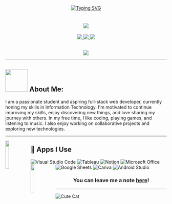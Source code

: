 <div align="center">
    <!-- Header Image with Typing SVG Animation -->
    <a href="https://git.io/typing-svg"><img src="https://readme-typing-svg.herokuapp.com?font=ARIAL+BLACK&weight=900&size=30&duration=3000&pause=1000&color=00F758&width=600&lines=Hi+there%2C+I'm+Alief+Badri+Tamam+%F0%9F%91%8B" alt="Typing SVG" /></a>
</div>

<h1 align="center">
    <img src="https://readme-typing-svg.herokuapp.com?font=Fira+Code&weight=700&size=24&pause=1000&color=36BCF7FF&center=true&width=1000&height=52&lines=Hi+There!!+Happy+To+Meet+You.+I'm+Alief+Badri+Tamam">
</h1>

<div align="center">
  <p>
    <a href="https://www.instagram.com/yourusername/"><img src="https://img.shields.io/badge/Instagram-E4405F?style=for-the-badge&logo=instagram&logoColor=white"/> </a>
    <a href="mailto:your-email@gmail.com"><img src="https://img.shields.io/badge/Gmail-D14836?style=for-the-badge&logo=gmail&logoColor=white"/> </a>
    <a href="https://www.spotify.com/id-id/account/overview/" target="_blank">
        <img src="https://img.shields.io/badge/Spotify-1ED760?&style=for-the-badge&logo=spotify&logoColor=white" target="_blank">
    </a>
  </p>
  <br>
  
  <a href="https://github.com/AliefBadriTamam/github-profile-views-counter">
    <img src="https://komarev.com/ghpvc/?username=AliefBadriTamam&style=for-the-badge">
  </a>
</div>

---

## <img src="https://media.giphy.com/media/lGhBlBMIN2XsEteTN3/giphy.gif" width="70"> **About Me:**

I am a passionate student and aspiring full-stack web developer, currently honing my skills in Information Technology. I'm motivated to continue improving my skills, enjoy discovering new things, and love sharing my journey with others. In my free time, I like coding, playing games, and listening to music. I also enjoy working on collaborative projects and exploring new technologies.

---

<img align="left" width="15%" height="15%" src="https://media.giphy.com/media/hiJ9ypGI5tIKdwKoK2/giphy.gif">



## 📱 Apps I Use

![Visual Studio Code](https://img.shields.io/badge/Visual_Studio_Code-0078D4?style=for-the-badge&logo=visual%20studio%20code&logoColor=white)
![Tableau](https://img.shields.io/badge/Tableau-0077B5?style=for-the-badge&logo=tableau&logoColor=white)
![Notion](https://img.shields.io/badge/Notion-000000?style=for-the-badge&logo=notion&logoColor=white)
![Microsoft Office](https://img.shields.io/badge/Microsoft_Office-D83B01?style=for-the-badge&logo=microsoft-office&logoColor=white)
![Google Sheets](https://img.shields.io/badge/Google%20Sheets-34A853?style=for-the-badge&logo=google-sheets&logoColor=white)
![Canva](https://img.shields.io/badge/Canva-%2300C4CC.svg?&style=for-the-badge&logo=Canva&logoColor=white)
![Android Studio](https://img.shields.io/badge/Android%20Studio-3DDC84?style=for-the-badge&logo=android-studio&logoColor=white)
<img align="left" width="15%" height="15%" src="https://cdn.dribbble.com/users/6620596/screenshots/14792345/media/af61fa935b055891cb800a9e41ebb747.gif">

<h3 align="center">You can leave me a note <a href="https://github.com/AliefBadriTamam/AliefBadriTamam/issues/new?template=guestbook-entry.md">here</a>!</h3>

---

![Cute Cat](https://your-cat-image-url.com) <!-- Anda bisa mengganti URL gambar kucing -->
